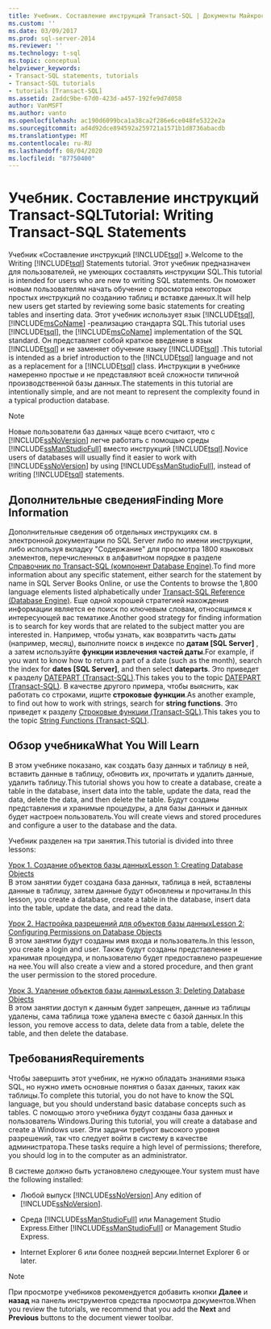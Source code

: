 ```yaml
---
title: Учебник. Составление инструкций Transact-SQL | Документы Майкрософт
ms.custom: ''
ms.date: 03/09/2017
ms.prod: sql-server-2014
ms.reviewer: ''
ms.technology: t-sql
ms.topic: conceptual
helpviewer_keywords:
- Transact-SQL statements, tutorials
- Transact-SQL tutorials
- tutorials [Transact-SQL]
ms.assetid: 2addc9be-67d0-423d-a457-192fe9d7d058
author: VanMSFT
ms.author: vanto
ms.openlocfilehash: ac190d6099bca1a38ca2f286e6ce048fe5322e2a
ms.sourcegitcommit: ad4d92dce894592a259721a1571b1d8736abacdb
ms.translationtype: MT
ms.contentlocale: ru-RU
ms.lasthandoff: 08/04/2020
ms.locfileid: "87750400"
---
```

# <a name="tutorial-writing-transact-sql-statements"></a><span data-ttu-id="0ecd3-102">Учебник. Составление инструкций Transact-SQL</span><span class="sxs-lookup"><span data-stu-id="0ecd3-102">Tutorial: Writing Transact-SQL Statements</span></span>
  <span data-ttu-id="0ecd3-103">Учебник «Составление инструкций [!INCLUDE[tsql](../includes/tsql-md.md)] ».</span><span class="sxs-lookup"><span data-stu-id="0ecd3-103">Welcome to the Writing [!INCLUDE[tsql](../includes/tsql-md.md)] Statements tutorial.</span></span> <span data-ttu-id="0ecd3-104">Этот учебник предназначен для пользователей, не умеющих составлять инструкции SQL.</span><span class="sxs-lookup"><span data-stu-id="0ecd3-104">This tutorial is intended for users who are new to writing SQL statements.</span></span> <span data-ttu-id="0ecd3-105">Он поможет новым пользователям начать обучение с просмотра некоторых простых инструкций по созданию таблиц и вставке данных.</span><span class="sxs-lookup"><span data-stu-id="0ecd3-105">It will help new users get started by reviewing some basic statements for creating tables and inserting data.</span></span> <span data-ttu-id="0ecd3-106">Этот учебник использует язык [!INCLUDE[tsql](../includes/tsql-md.md)], [!INCLUDE[msCoName](../includes/msconame-md.md)] -реализацию стандарта SQL.</span><span class="sxs-lookup"><span data-stu-id="0ecd3-106">This tutorial uses [!INCLUDE[tsql](../includes/tsql-md.md)], the [!INCLUDE[msCoName](../includes/msconame-md.md)] implementation of the SQL standard.</span></span> <span data-ttu-id="0ecd3-107">Он представляет собой краткое введение в язык [!INCLUDE[tsql](../includes/tsql-md.md)] и не заменяет обучение языку [!INCLUDE[tsql](../includes/tsql-md.md)] .</span><span class="sxs-lookup"><span data-stu-id="0ecd3-107">This tutorial is intended as a brief introduction to the [!INCLUDE[tsql](../includes/tsql-md.md)] language and not as a replacement for a [!INCLUDE[tsql](../includes/tsql-md.md)] class.</span></span> <span data-ttu-id="0ecd3-108">Инструкции в учебнике намеренно простые и не представляют всей сложности типичной производственной базы данных.</span><span class="sxs-lookup"><span data-stu-id="0ecd3-108">The statements in this tutorial are intentionally simple, and are not meant to represent the complexity found in a typical production database.</span></span>  
  
> [!NOTE]  
>  <span data-ttu-id="0ecd3-109">Новые пользователи баз данных чаще всего считают, что с [!INCLUDE[ssNoVersion](../includes/ssnoversion-md.md)] легче работать с помощью среды [!INCLUDE[ssManStudioFull](../includes/ssmanstudiofull-md.md)] вместо инструкций [!INCLUDE[tsql](../includes/tsql-md.md)].</span><span class="sxs-lookup"><span data-stu-id="0ecd3-109">Novice users of databases will usually find it easier to work with [!INCLUDE[ssNoVersion](../includes/ssnoversion-md.md)] by using [!INCLUDE[ssManStudioFull](../includes/ssmanstudiofull-md.md)], instead of writing [!INCLUDE[tsql](../includes/tsql-md.md)] statements.</span></span>  
  
## <a name="finding-more-information"></a><span data-ttu-id="0ecd3-110">Дополнительные сведения</span><span class="sxs-lookup"><span data-stu-id="0ecd3-110">Finding More Information</span></span>  
 <span data-ttu-id="0ecd3-111">Дополнительные сведения об отдельных инструкциях см. в электронной документации по SQL Server либо по имени инструкции, либо используя вкладку "Содержание" для просмотра 1800 языковых элементов, перечисленных в алфавитном порядке в разделе [Справочник по Transact-SQL (компонент Database Engine)](/sql/t-sql/language-reference).</span><span class="sxs-lookup"><span data-stu-id="0ecd3-111">To find more information about any specific statement, either search for the statement by name in SQL Server Books Online, or use the Contents to browse the 1,800 language elements listed alphabetically under [Transact-SQL Reference &#40;Database Engine&#41;](/sql/t-sql/language-reference).</span></span> <span data-ttu-id="0ecd3-112">Еще одной хорошей стратегией нахождения информации является ее поиск по ключевым словам, относящимся к интересующей вас тематике.</span><span class="sxs-lookup"><span data-stu-id="0ecd3-112">Another good strategy for finding information is to search for key words that are related to the subject matter you are interested in.</span></span> <span data-ttu-id="0ecd3-113">Например, чтобы узнать, как возвратить часть даты (например, месяц), выполните поиск в индексе по **датам [SQL Server]** , а затем используйте **функции извлечения частей даты**.</span><span class="sxs-lookup"><span data-stu-id="0ecd3-113">For example, if you want to know how to return a part of a date (such as the month), search the index for **dates [SQL Server]**, and then select **dateparts**.</span></span> <span data-ttu-id="0ecd3-114">Это приведет к разделу [DATEPART (Transact-SQL)](/sql/t-sql/functions/datepart-transact-sql).</span><span class="sxs-lookup"><span data-stu-id="0ecd3-114">This takes you to the topic [DATEPART &#40;Transact-SQL&#41;](/sql/t-sql/functions/datepart-transact-sql).</span></span> <span data-ttu-id="0ecd3-115">В качестве другого примера, чтобы выяснить, как работать со строками, ищите **строковые функции**.</span><span class="sxs-lookup"><span data-stu-id="0ecd3-115">As another example, to find out how to work with strings, search for **string functions**.</span></span> <span data-ttu-id="0ecd3-116">Это приведет к разделу [Строковые функции (Transact-SQL)](/sql/t-sql/functions/string-functions-transact-sql).</span><span class="sxs-lookup"><span data-stu-id="0ecd3-116">This takes you to the topic [String Functions &#40;Transact-SQL&#41;](/sql/t-sql/functions/string-functions-transact-sql).</span></span>  
  
## <a name="what-you-will-learn"></a><span data-ttu-id="0ecd3-117">Обзор учебника</span><span class="sxs-lookup"><span data-stu-id="0ecd3-117">What You Will Learn</span></span>  
 <span data-ttu-id="0ecd3-118">В этом учебнике показано, как создать базу данных и таблицу в ней, вставить данные в таблицу, обновить их, прочитать и удалить данные, удалить таблицу.</span><span class="sxs-lookup"><span data-stu-id="0ecd3-118">This tutorial shows you how to create a database, create a table in the database, insert data into the table, update the data, read the data, delete the data, and then delete the table.</span></span> <span data-ttu-id="0ecd3-119">Будут созданы представления и хранимые процедуры, а для базы данных и данных будет настроен пользователь.</span><span class="sxs-lookup"><span data-stu-id="0ecd3-119">You will create views and stored procedures and configure a user to the database and the data.</span></span>  
  
 <span data-ttu-id="0ecd3-120">Учебник разделен на три занятия.</span><span class="sxs-lookup"><span data-stu-id="0ecd3-120">This tutorial is divided into three lessons:</span></span>  
  
 [<span data-ttu-id="0ecd3-121">Урок 1. Создание объектов базы данных</span><span class="sxs-lookup"><span data-stu-id="0ecd3-121">Lesson 1: Creating Database Objects</span></span>](lesson-1-creating-database-objects.md)  
 <span data-ttu-id="0ecd3-122">В этом занятии будет создана база данных, таблица в ней, вставлены данные в таблицу, затем данные будут обновлены и прочитаны.</span><span class="sxs-lookup"><span data-stu-id="0ecd3-122">In this lesson, you create a database, create a table in the database, insert data into the table, update the data, and read the data.</span></span>  
  
 [<span data-ttu-id="0ecd3-123">Урок 2. Настройка разрешений для объектов базы данных</span><span class="sxs-lookup"><span data-stu-id="0ecd3-123">Lesson 2: Configuring Permissions on Database Objects</span></span>](lesson-2-configuring-permissions-on-database-objects.md)  
 <span data-ttu-id="0ecd3-124">В этом занятии будут созданы имя входа и пользователь.</span><span class="sxs-lookup"><span data-stu-id="0ecd3-124">In this lesson, you create a login and user.</span></span> <span data-ttu-id="0ecd3-125">Также будут созданы представление и хранимая процедура, и пользователю будет предоставлено разрешение на нее.</span><span class="sxs-lookup"><span data-stu-id="0ecd3-125">You will also create a view and a stored procedure, and then grant the user permission to the stored procedure.</span></span>  
  
 [<span data-ttu-id="0ecd3-126">Урок 3. Удаление объектов базы данных</span><span class="sxs-lookup"><span data-stu-id="0ecd3-126">Lesson 3: Deleting Database Objects</span></span>](lesson-3-1-deleting-database-objects.md)  
 <span data-ttu-id="0ecd3-127">В этом занятии доступ к данным будет запрещен, данные из таблицы удалены, сама таблица тоже удалена вместе с базой данных.</span><span class="sxs-lookup"><span data-stu-id="0ecd3-127">In this lesson, you remove access to data, delete data from a table, delete the table, and then delete the database.</span></span>  
  
## <a name="requirements"></a><span data-ttu-id="0ecd3-128">Требования</span><span class="sxs-lookup"><span data-stu-id="0ecd3-128">Requirements</span></span>  
 <span data-ttu-id="0ecd3-129">Чтобы завершить этот учебник, не нужно обладать знаниями языка SQL, но нужно иметь основные понятия о базах данных, таких как таблицы.</span><span class="sxs-lookup"><span data-stu-id="0ecd3-129">To complete this tutorial, you do not have to know the SQL language, but you should understand basic database concepts such as tables.</span></span> <span data-ttu-id="0ecd3-130">С помощью этого учебника будут созданы база данных и пользователь Windows.</span><span class="sxs-lookup"><span data-stu-id="0ecd3-130">During this tutorial, you will create a database and create a Windows user.</span></span> <span data-ttu-id="0ecd3-131">Эти задачи требуют высокого уровня разрешений, так что следует войти в систему в качестве администратора.</span><span class="sxs-lookup"><span data-stu-id="0ecd3-131">These tasks require a high level of permissions; therefore, you should log in to the computer as an administrator.</span></span>  
  
 <span data-ttu-id="0ecd3-132">В системе должно быть установлено следующее.</span><span class="sxs-lookup"><span data-stu-id="0ecd3-132">Your system must have the following installed:</span></span>  
  
-   <span data-ttu-id="0ecd3-133">Любой выпуск [!INCLUDE[ssNoVersion](../includes/ssnoversion-md.md)].</span><span class="sxs-lookup"><span data-stu-id="0ecd3-133">Any edition of [!INCLUDE[ssNoVersion](../includes/ssnoversion-md.md)].</span></span>  
  
-   <span data-ttu-id="0ecd3-134">Среда [!INCLUDE[ssManStudioFull](../includes/ssmanstudiofull-md.md)] или Management Studio Express.</span><span class="sxs-lookup"><span data-stu-id="0ecd3-134">Either [!INCLUDE[ssManStudioFull](../includes/ssmanstudiofull-md.md)] or Management Studio Express.</span></span>  
  
-   <span data-ttu-id="0ecd3-135">Internet Explorer 6 или более поздней версии.</span><span class="sxs-lookup"><span data-stu-id="0ecd3-135">Internet Explorer 6 or later.</span></span>  
  
> [!NOTE]  
>  <span data-ttu-id="0ecd3-136">При просмотре учебников рекомендуется добавить кнопки **Далее** и **назад** на панель инструментов средства просмотра документов.</span><span class="sxs-lookup"><span data-stu-id="0ecd3-136">When you review the tutorials, we recommend that you add the **Next** and **Previous** buttons to the document viewer toolbar.</span></span>  
  
  
